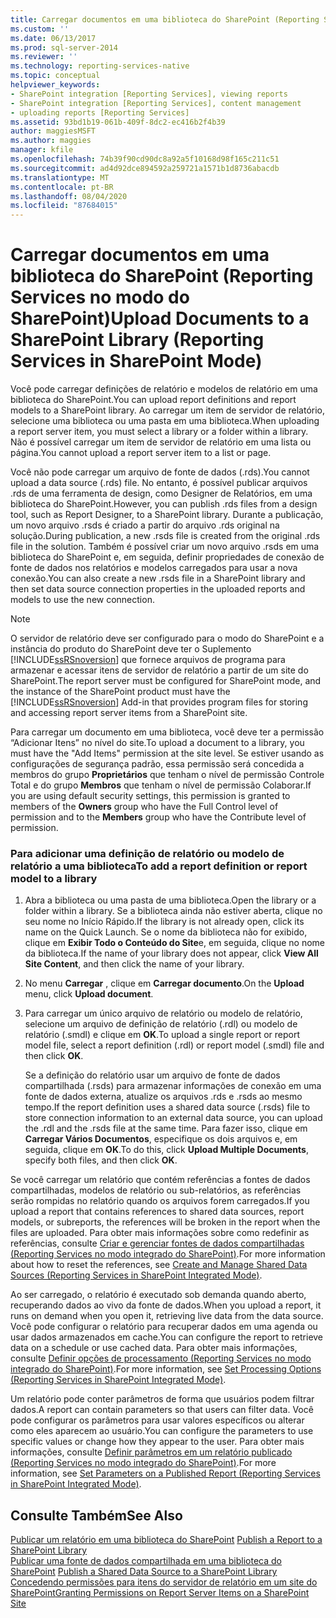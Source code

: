 ```yaml
---
title: Carregar documentos em uma biblioteca do SharePoint (Reporting Services no modo do SharePoint) | Microsoft Docs
ms.custom: ''
ms.date: 06/13/2017
ms.prod: sql-server-2014
ms.reviewer: ''
ms.technology: reporting-services-native
ms.topic: conceptual
helpviewer_keywords:
- SharePoint integration [Reporting Services], viewing reports
- SharePoint integration [Reporting Services], content management
- uploading reports [Reporting Services]
ms.assetid: 93bd1b19-061b-409f-8dc2-ec416b2f4b39
author: maggiesMSFT
ms.author: maggies
manager: kfile
ms.openlocfilehash: 74b39f90cd90dc8a92a5f10168d98f165c211c51
ms.sourcegitcommit: ad4d92dce894592a259721a1571b1d8736abacdb
ms.translationtype: MT
ms.contentlocale: pt-BR
ms.lasthandoff: 08/04/2020
ms.locfileid: "87684015"
---
```

# <a name="upload-documents-to-a-sharepoint-library-reporting-services-in-sharepoint-mode"></a><span data-ttu-id="26079-102">Carregar documentos em uma biblioteca do SharePoint (Reporting Services no modo do SharePoint)</span><span class="sxs-lookup"><span data-stu-id="26079-102">Upload Documents to a SharePoint Library (Reporting Services in SharePoint Mode)</span></span>
  <span data-ttu-id="26079-103">Você pode carregar definições de relatório e modelos de relatório em uma biblioteca do SharePoint.</span><span class="sxs-lookup"><span data-stu-id="26079-103">You can upload report definitions and report models to a SharePoint library.</span></span> <span data-ttu-id="26079-104">Ao carregar um item de servidor de relatório, selecione uma biblioteca ou uma pasta em uma biblioteca.</span><span class="sxs-lookup"><span data-stu-id="26079-104">When uploading a report server item, you must select a library or a folder within a library.</span></span> <span data-ttu-id="26079-105">Não é possível carregar um item de servidor de relatório em uma lista ou página.</span><span class="sxs-lookup"><span data-stu-id="26079-105">You cannot upload a report server item to a list or page.</span></span>  
  
 <span data-ttu-id="26079-106">Você não pode carregar um arquivo de fonte de dados (.rds).</span><span class="sxs-lookup"><span data-stu-id="26079-106">You cannot upload a data source (.rds) file.</span></span> <span data-ttu-id="26079-107">No entanto, é possível publicar arquivos .rds de uma ferramenta de design, como Designer de Relatórios, em uma biblioteca do SharePoint.</span><span class="sxs-lookup"><span data-stu-id="26079-107">However, you can publish .rds files from a design tool, such as Report Designer, to a SharePoint library.</span></span> <span data-ttu-id="26079-108">Durante a publicação, um novo arquivo .rsds é criado a partir do arquivo .rds original na solução.</span><span class="sxs-lookup"><span data-stu-id="26079-108">During publication, a new .rsds file is created from the original .rds file in the solution.</span></span> <span data-ttu-id="26079-109">Também é possível criar um novo arquivo .rsds em uma biblioteca do SharePoint e, em seguida, definir propriedades de conexão de fonte de dados nos relatórios e modelos carregados para usar a nova conexão.</span><span class="sxs-lookup"><span data-stu-id="26079-109">You can also create a new .rsds file in a SharePoint library and then set data source connection properties in the uploaded reports and models to use the new connection.</span></span>  
  
> [!NOTE]  
>  <span data-ttu-id="26079-110">O servidor de relatório deve ser configurado para o modo do SharePoint e a instância do produto do SharePoint deve ter o Suplemento [!INCLUDE[ssRSnoversion](../includes/ssrsnoversion-md.md)] que fornece arquivos de programa para armazenar e acessar itens de servidor de relatório a partir de um site do SharePoint.</span><span class="sxs-lookup"><span data-stu-id="26079-110">The report server must be configured for SharePoint mode, and the instance of the SharePoint product must have the [!INCLUDE[ssRSnoversion](../includes/ssrsnoversion-md.md)] Add-in that provides program files for storing and accessing report server items from a SharePoint site.</span></span>  
  
 <span data-ttu-id="26079-111">Para carregar um documento em uma biblioteca, você deve ter a permissão “Adicionar Itens” no nível do site.</span><span class="sxs-lookup"><span data-stu-id="26079-111">To upload a document to a library, you must have the "Add Items" permission at the site level.</span></span> <span data-ttu-id="26079-112">Se estiver usando as configurações de segurança padrão, essa permissão será concedida a membros do grupo **Proprietários** que tenham o nível de permissão Controle Total e do grupo **Membros** que tenham o nível de permissão Colaborar.</span><span class="sxs-lookup"><span data-stu-id="26079-112">If you are using default security settings, this permission is granted to members of the **Owners** group who have the Full Control level of permission and to the **Members** group who have the Contribute level of permission.</span></span>  
  
### <a name="to-add-a-report-definition-or-report-model-to-a-library"></a><span data-ttu-id="26079-113">Para adicionar uma definição de relatório ou modelo de relatório a uma biblioteca</span><span class="sxs-lookup"><span data-stu-id="26079-113">To add a report definition or report model to a library</span></span>  
  
1.  <span data-ttu-id="26079-114">Abra a biblioteca ou uma pasta de uma biblioteca.</span><span class="sxs-lookup"><span data-stu-id="26079-114">Open the library or a folder within a library.</span></span> <span data-ttu-id="26079-115">Se a biblioteca ainda não estiver aberta, clique no seu nome no Início Rápido.</span><span class="sxs-lookup"><span data-stu-id="26079-115">If the library is not already open, click its name on the Quick Launch.</span></span> <span data-ttu-id="26079-116">Se o nome da biblioteca não for exibido, clique em **Exibir Todo o Conteúdo do Site**e, em seguida, clique no nome da biblioteca.</span><span class="sxs-lookup"><span data-stu-id="26079-116">If the name of your library does not appear, click **View All Site Content**, and then click the name of your library.</span></span>  
  
2.  <span data-ttu-id="26079-117">No menu **Carregar** , clique em **Carregar documento**.</span><span class="sxs-lookup"><span data-stu-id="26079-117">On the **Upload** menu, click **Upload document**.</span></span>  
  
3.  <span data-ttu-id="26079-118">Para carregar um único arquivo de relatório ou modelo de relatório, selecione um arquivo de definição de relatório (.rdl) ou modelo de relatório (.smdl) e clique em **OK**.</span><span class="sxs-lookup"><span data-stu-id="26079-118">To upload a single report or report model file, select a report definition (.rdl) or report model (.smdl) file and then click **OK**.</span></span>  
  
     <span data-ttu-id="26079-119">Se a definição do relatório usar um arquivo de fonte de dados compartilhada (.rsds) para armazenar informações de conexão em uma fonte de dados externa, atualize os arquivos .rds e .rsds ao mesmo tempo.</span><span class="sxs-lookup"><span data-stu-id="26079-119">If the report definition uses a shared data source (.rsds) file to store connection information to an external data source, you can upload the .rdl and the .rsds file at the same time.</span></span> <span data-ttu-id="26079-120">Para fazer isso, clique em **Carregar Vários Documentos**, especifique os dois arquivos e, em seguida, clique em **OK**.</span><span class="sxs-lookup"><span data-stu-id="26079-120">To do this, click **Upload Multiple Documents**, specify both files, and then click **OK**.</span></span>  
  
 <span data-ttu-id="26079-121">Se você carregar um relatório que contém referências a fontes de dados compartilhadas, modelos de relatório ou sub-relatórios, as referências serão rompidas no relatório quando os arquivos forem carregados.</span><span class="sxs-lookup"><span data-stu-id="26079-121">If you upload a report that contains references to shared data sources, report models, or subreports, the references will be broken in the report when the files are uploaded.</span></span> <span data-ttu-id="26079-122">Para obter mais informações sobre como redefinir as referências, consulte [Criar e gerenciar fontes de dados compartilhadas &#40;Reporting Services no modo integrado do SharePoint&#41;](../../2014/reporting-services/create-manage-shared-data-sources-reporting-services-sharepoint-integrated-mode.md).</span><span class="sxs-lookup"><span data-stu-id="26079-122">For more information about how to reset the references, see [Create and Manage Shared Data Sources &#40;Reporting Services in SharePoint Integrated Mode&#41;](../../2014/reporting-services/create-manage-shared-data-sources-reporting-services-sharepoint-integrated-mode.md).</span></span>  
  
 <span data-ttu-id="26079-123">Ao ser carregado, o relatório é executado sob demanda quando aberto, recuperando dados ao vivo da fonte de dados.</span><span class="sxs-lookup"><span data-stu-id="26079-123">When you upload a report, it runs on demand when you open it, retrieving live data from the data source.</span></span> <span data-ttu-id="26079-124">Você pode configurar o relatório para recuperar dados em uma agenda ou usar dados armazenados em cache.</span><span class="sxs-lookup"><span data-stu-id="26079-124">You can configure the report to retrieve data on a schedule or use cached data.</span></span> <span data-ttu-id="26079-125">Para obter mais informações, consulte [Definir opções de processamento &#40;Reporting Services no modo integrado do SharePoint&#41;](../../2014/reporting-services/set-processing-options-reporting-services-in-sharepoint-integrated-mode.md).</span><span class="sxs-lookup"><span data-stu-id="26079-125">For more information, see [Set Processing Options &#40;Reporting Services in SharePoint Integrated Mode&#41;](../../2014/reporting-services/set-processing-options-reporting-services-in-sharepoint-integrated-mode.md).</span></span>  
  
 <span data-ttu-id="26079-126">Um relatório pode conter parâmetros de forma que usuários podem filtrar dados.</span><span class="sxs-lookup"><span data-stu-id="26079-126">A report can contain parameters so that users can filter data.</span></span> <span data-ttu-id="26079-127">Você pode configurar os parâmetros para usar valores específicos ou alterar como eles aparecem ao usuário.</span><span class="sxs-lookup"><span data-stu-id="26079-127">You can configure the parameters to use specific values or change how they appear to the user.</span></span> <span data-ttu-id="26079-128">Para obter mais informações, consulte [Definir parâmetros em um relatório publicado &#40;Reporting Services no modo integrado do SharePoint&#41;](report-design/set-parameters-on-a-published-report-sharepoint-integrated-mode.md).</span><span class="sxs-lookup"><span data-stu-id="26079-128">For more information, see [Set Parameters on a Published Report &#40;Reporting Services in SharePoint Integrated Mode&#41;](report-design/set-parameters-on-a-published-report-sharepoint-integrated-mode.md).</span></span>  
  
## <a name="see-also"></a><span data-ttu-id="26079-129">Consulte Também</span><span class="sxs-lookup"><span data-stu-id="26079-129">See Also</span></span>  
 <span data-ttu-id="26079-130">[Publicar um relatório em uma biblioteca do SharePoint](reports/publish-a-report-to-a-sharepoint-library.md) </span><span class="sxs-lookup"><span data-stu-id="26079-130">[Publish a Report to a SharePoint Library](reports/publish-a-report-to-a-sharepoint-library.md) </span></span>  
 <span data-ttu-id="26079-131">[Publicar uma fonte de dados compartilhada em uma biblioteca do SharePoint](reports/publish-a-shared-data-source-to-a-sharepoint-library.md) </span><span class="sxs-lookup"><span data-stu-id="26079-131">[Publish a Shared Data Source to a SharePoint Library](reports/publish-a-shared-data-source-to-a-sharepoint-library.md) </span></span>  
 [<span data-ttu-id="26079-132">Concedendo permissões para itens do servidor de relatório em um site do SharePoint</span><span class="sxs-lookup"><span data-stu-id="26079-132">Granting Permissions on Report Server Items on a SharePoint Site</span></span>](security/granting-permissions-on-report-server-items-on-a-sharepoint-site.md)  
  
  
